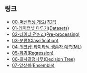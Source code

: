 ## 링크

- [00-머신러닝 개요(PDF)](https://www.dropbox.com/s/udp4pr8gjm9tu7u/%EB%A8%B8%EC%8B%A0%EB%9F%AC%EB%8B%9D-%EC%9A%94%EC%95%BD%EB%B2%84%EC%A0%84-V7.pdf?dl=1)
- [01-데이터셋 다루기(Datasets)](https://colab.research.google.com/github/teddylee777/code-challenge/blob/main/04-Machine-Learning/01-데이터셋-(Dataset)-다루기-(실습).ipynb)
- [02-데이터 전처리(Pre-processing)](https://colab.research.google.com/github/teddylee777/code-challenge/blob/main/04-Machine-Learning/02-데이터전처리-(Preprocessing).ipynb)
- [03-분류(Classification)](https://colab.research.google.com/github/teddylee777/code-challenge/blob/main/04-Machine-Learning/03-분류-(Classifications).ipynb)
- [04-워크샵-타이타닉 생존자 예측(ML)](https://colab.research.google.com/github/teddylee777/code-challenge/blob/main/04-Machine-Learning/04-워크샵-ML-Titanic-생존자예측.ipynb)
- [05-회귀(Regression)](https://colab.research.google.com/github/teddylee777/code-challenge/blob/main/04-Machine-Learning/05-회귀-(regression).ipynb)
- [06-의사결정나무(Decision Tree)](https://colab.research.google.com/github/teddylee777/code-challenge/blob/main/04-Machine-Learning/06-결정트리-(DecisionTree).ipynb)
- [07-앙상블(Ensemble)](https://colab.research.google.com/github/teddylee777/code-challenge/blob/main/04-Machine-Learning/07-앙상블-(Ensemble).ipynb)
